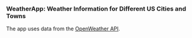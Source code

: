 ### WeatherApp: Weather Information for Different US Cities and Towns

The app uses data from the [OpenWeather API](https://openweathermap.org/).
